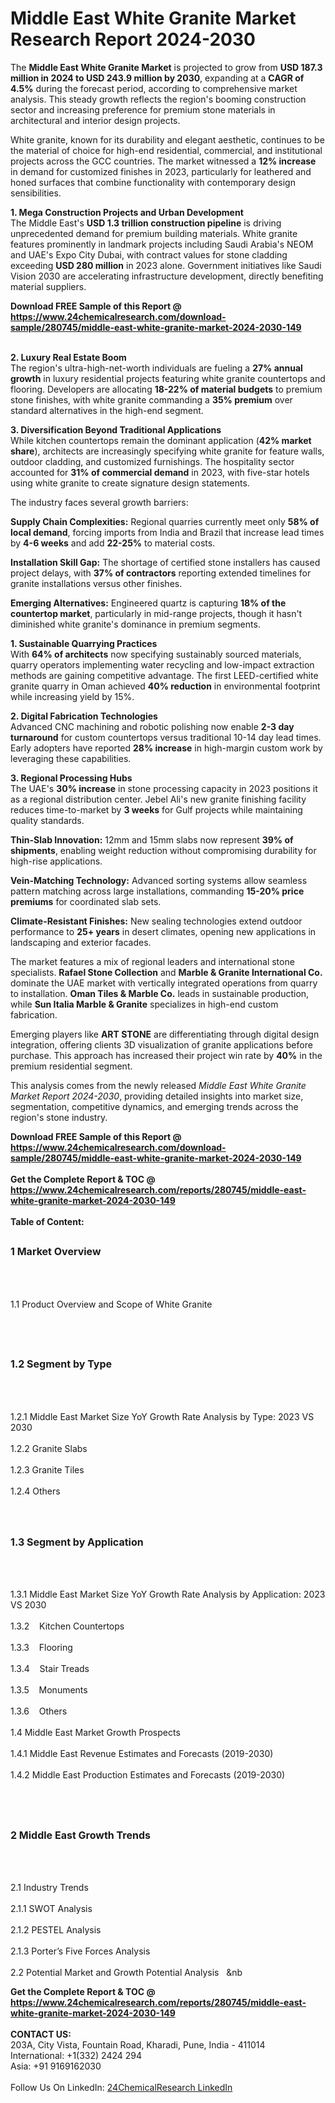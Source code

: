 <h1>Middle East White Granite Market Research Report 2024-2030</h1><p>The <strong>Middle East White Granite Market</strong> is projected to grow from <strong>USD 187.3 million in 2024 to USD 243.9 million by 2030</strong>, expanding at a <strong>CAGR of 4.5%</strong> during the forecast period, according to comprehensive market analysis. This steady growth reflects the region's booming construction sector and increasing preference for premium stone materials in architectural and interior design projects.</p><p>White granite, known for its durability and elegant aesthetic, continues to be the material of choice for high-end residential, commercial, and institutional projects across the GCC countries. The market witnessed a <strong>12% increase</strong> in demand for customized finishes in 2023, particularly for leathered and honed surfaces that combine functionality with contemporary design sensibilities.</p><p><strong>1. Mega Construction Projects and Urban Development</strong><br>
The Middle East's <strong>USD 1.3 trillion construction pipeline</strong> is driving unprecedented demand for premium building materials. White granite features prominently in landmark projects including Saudi Arabia's NEOM and UAE's Expo City Dubai, with contract values for stone cladding exceeding <strong>USD 280 million</strong> in 2023 alone. Government initiatives like Saudi Vision 2030 are accelerating infrastructure development, directly benefiting material suppliers.</p><div><b>Download FREE Sample of this Report @ 
            <a href="https://www.24chemicalresearch.com/download-sample/280745/middle-east-white-granite-market-2024-2030-149">
            https://www.24chemicalresearch.com/download-sample/280745/middle-east-white-granite-market-2024-2030-149</a></b></div><br><p><strong>2. Luxury Real Estate Boom</strong><br>
The region's ultra-high-net-worth individuals are fueling a <strong>27% annual growth</strong> in luxury residential projects featuring white granite countertops and flooring. Developers are allocating <strong>18-22% of material budgets</strong> to premium stone finishes, with white granite commanding a <strong>35% premium</strong> over standard alternatives in the high-end segment.</p><p><strong>3. Diversification Beyond Traditional Applications</strong><br>
While kitchen countertops remain the dominant application (<strong>42% market share</strong>), architects are increasingly specifying white granite for feature walls, outdoor cladding, and customized furnishings. The hospitality sector accounted for <strong>31% of commercial demand</strong> in 2023, with five-star hotels using white granite to create signature design statements.</p><p>The industry faces several growth barriers:</p><p><strong>Supply Chain Complexities:</strong> Regional quarries currently meet only <strong>58% of local demand</strong>, forcing imports from India and Brazil that increase lead times by <strong>4-6 weeks</strong> and add <strong>22-25%</strong> to material costs.</p><p><strong>Installation Skill Gap:</strong> The shortage of certified stone installers has caused project delays, with <strong>37% of contractors</strong> reporting extended timelines for granite installations versus other finishes.</p><p><strong>Emerging Alternatives:</strong> Engineered quartz is capturing <strong>18% of the countertop market</strong>, particularly in mid-range projects, though it hasn't diminished white granite's dominance in premium segments.</p><p><strong>1. Sustainable Quarrying Practices</strong><br>
With <strong>64% of architects</strong> now specifying sustainably sourced materials, quarry operators implementing water recycling and low-impact extraction methods are gaining competitive advantage. The first LEED-certified white granite quarry in Oman achieved <strong>40% reduction</strong> in environmental footprint while increasing yield by 15%.</p><p><strong>2. Digital Fabrication Technologies</strong><br>
Advanced CNC machining and robotic polishing now enable <strong>2-3 day turnaround</strong> for custom countertops versus traditional 10-14 day lead times. Early adopters have reported <strong>28% increase</strong> in high-margin custom work by leveraging these capabilities.</p><p><strong>3. Regional Processing Hubs</strong><br>
The UAE's <strong>30% increase</strong> in stone processing capacity in 2023 positions it as a regional distribution center. Jebel Ali's new granite finishing facility reduces time-to-market by <strong>3 weeks</strong> for Gulf projects while maintaining quality standards.</p><p><strong>Thin-Slab Innovation:</strong> 12mm and 15mm slabs now represent <strong>39% of shipments</strong>, enabling weight reduction without compromising durability for high-rise applications.</p><p><strong>Vein-Matching Technology:</strong> Advanced sorting systems allow seamless pattern matching across large installations, commanding <strong>15-20% price premiums</strong> for coordinated slab sets.</p><p><strong>Climate-Resistant Finishes:</strong> New sealing technologies extend outdoor performance to <strong>25+ years</strong> in desert climates, opening new applications in landscaping and exterior facades.</p><p>The market features a mix of regional leaders and international stone specialists. <strong>Rafael Stone Collection</strong> and <strong>Marble &amp; Granite International Co.</strong> dominate the UAE market with vertically integrated operations from quarry to installation. <strong>Oman Tiles &amp; Marble Co.</strong> leads in sustainable production, while <strong>Sun Italia Marble &amp; Granite</strong> specializes in high-end custom fabrication.</p><p>Emerging players like <strong>ART STONE</strong> are differentiating through digital design integration, offering clients 3D visualization of granite applications before purchase. This approach has increased their project win rate by <strong>40%</strong> in the premium residential segment.</p><p>This analysis comes from the newly released <em>Middle East White Granite Market Report 2024-2030</em>, providing detailed insights into market size, segmentation, competitive dynamics, and emerging trends across the region's stone industry.</p><div><b>Download FREE Sample of this Report @ 
            <a href="https://www.24chemicalresearch.com/download-sample/280745/middle-east-white-granite-market-2024-2030-149">
            https://www.24chemicalresearch.com/download-sample/280745/middle-east-white-granite-market-2024-2030-149</a></b></div><br><div><b>Get the Complete Report & TOC @ 
            <a href="https://www.24chemicalresearch.com/reports/280745/middle-east-white-granite-market-2024-2030-149">
            https://www.24chemicalresearch.com/reports/280745/middle-east-white-granite-market-2024-2030-149</a></b></div><br>
            <b>Table of Content:</b><p><h2><span style="font-size:16px"><strong>1 Market Overview&nbsp;&nbsp; &nbsp;</strong></span></h2><br />
<br />
<p>1.1 Product Overview and Scope of White Granite&nbsp;</p><br />
<br />
<h2><strong><span style="font-size:16px">1.2 Segment by Type&nbsp;&nbsp; &nbsp;</span></strong></h2><br />
<br />
<p>1.2.1 Middle East Market Size YoY Growth Rate Analysis by Type: 2023 VS 2030&nbsp;&nbsp; &nbsp;<br /><br />
1.2.2 Granite Slabs&nbsp;&nbsp; &nbsp;<br /><br />
1.2.3 Granite Tiles<br /><br />
1.2.4 Others<br /><br />
<br />
<h2><span style="font-size:16px"><strong>1.3 Segment by Application&nbsp;&nbsp;</strong></span></h2><br />
<br />
<p>1.3.1 Middle East Market Size YoY Growth Rate Analysis by Application: 2023 VS 2030&nbsp;&nbsp; &nbsp;<br /><br />
1.3.2&nbsp;&nbsp; &nbsp;Kitchen Countertops<br /><br />
1.3.3&nbsp;&nbsp; &nbsp;Flooring<br /><br />
1.3.4&nbsp;&nbsp; &nbsp;Stair Treads<br /><br />
1.3.5&nbsp;&nbsp; &nbsp;Monuments<br /><br />
1.3.6&nbsp;&nbsp; &nbsp;Others<br /><br />
1.4 Middle East Market Growth Prospects&nbsp;&nbsp; &nbsp;<br /><br />
1.4.1 Middle East Revenue Estimates and Forecasts (2019-2030)&nbsp;&nbsp; &nbsp;<br /><br />
1.4.2 Middle East Production Estimates and Forecasts (2019-2030)&nbsp;&nbsp;</p><br />
<br />
<h2><span style="font-size:16px"><strong>2 Middle East Growth Trends&nbsp;&nbsp; &nbsp;</strong></span></h2><br />
<br />
<p>2.1 Industry Trends&nbsp;&nbsp; &nbsp;<br /><br />
2.1.1 SWOT Analysis&nbsp;&nbsp; &nbsp;<br /><br />
2.1.2 PESTEL Analysis&nbsp;&nbsp; &nbsp;<br /><br />
2.1.3 Porter&rsquo;s Five Forces Analysis&nbsp;&nbsp; &nbsp;<br /><br />
2.2 Potential Market and Growth Potential Analysis&nbsp;&nbsp; &nb</p><div><b>Get the Complete Report & TOC @ 
            <a href="https://www.24chemicalresearch.com/reports/280745/middle-east-white-granite-market-2024-2030-149">
            https://www.24chemicalresearch.com/reports/280745/middle-east-white-granite-market-2024-2030-149</a></b></div><br><b>CONTACT US:</b><br>
            203A, City Vista, Fountain Road, Kharadi, Pune, India - 411014<br>
            International: +1(332) 2424 294<br>
            Asia: +91 9169162030 <br><br>
            Follow Us On LinkedIn: <a href="https://www.linkedin.com/company/24chemicalresearch/">24ChemicalResearch LinkedIn</a>